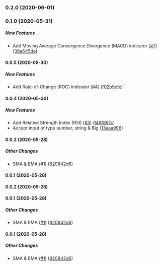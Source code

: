 ### 0.2.0 (2020-06-01)

### 0.1.0 (2020-05-31)

##### New Features

- Add Moving Average Convergence Divergence (MACD) indicator ([#7](https://github.com/bennyn/trading-signals/pull/7)) ([38a645de](https://github.com/bennyn/trading-signals/commit/38a645de45db1fb2e072c4dfb9df9a124600ef9a))

#### 0.0.5 (2020-05-30)

##### New Features

- Add Rate-of-Change (ROC) indicator ([#4](https://github.com/bennyn/trading-signals/pull/4)) ([f02b5efe](https://github.com/bennyn/trading-signals/commit/f02b5efe061220fa73c1300c6fd88ede4b0e211c))

#### 0.0.4 (2020-05-30)

##### New Features

- Add Relative Strength Index (RSI) ([#3](https://github.com/bennyn/trading-signals/pull/3)) ([f49f897c](https://github.com/bennyn/trading-signals/commit/f49f897cd3ce718b7ab17c4777e8d47d82219c4d))
- Accept input of type number, string & Big ([13aaa996](https://github.com/bennyn/trading-signals/commit/13aaa9965ba51a21d91da055e4e379d900f19dff))

#### 0.0.2 (2020-05-28)

##### Other Changes

- SMA & EMA ([#1](https://github.com/bennyn/trading-signals/pull/1)) ([820842d6](https://github.com/bennyn/trading-signals/commit/820842d62d5bbe20991b0c2742f6f9d7aafff66d))

#### 0.0.1 (2020-05-28)

#### 0.0.2 (2020-05-28)

#### 0.0.1 (2020-05-28)

##### Other Changes

- SMA & EMA ([#1](https://github.com/bennyn/trading-signals/pull/1)) ([820842d6](https://github.com/bennyn/trading-signals/commit/820842d62d5bbe20991b0c2742f6f9d7aafff66d))

#### 0.0.1 (2020-05-28)

##### Other Changes

- SMA & EMA ([#1](https://github.com/bennyn/trading-signals/pull/1)) ([820842d6](https://github.com/bennyn/trading-signals/commit/820842d62d5bbe20991b0c2742f6f9d7aafff66d))

